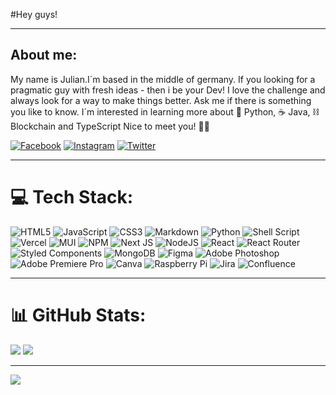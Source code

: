 #Hey guys! 

---

## About me:
My name is Julian.I´m based in the middle of germany. If you looking for a pragmatic guy with fresh ideas - then i be your Dev! I love the challenge and always look for a way to make things better. Ask me if there is something you like to know. I´m interested in learning more about 🐍 Python, :coffee: Java, ⛓️ Blockchain and TypeScript
Nice to meet you! 🙋‍♂️


[![Facebook](https://img.shields.io/badge/Facebook-%231877F2.svg?logo=Facebook&logoColor=white)](https://facebook.com/JulianHirt) [![Instagram](https://img.shields.io/badge/Instagram-%23E4405F.svg?logo=Instagram&logoColor=white)](https://instagram.com/Julian.Hrt) [![Twitter](https://img.shields.io/badge/Twitter-%231DA1F2.svg?logo=Twitter&logoColor=white)](https://twitter.com/HirtJulian09)

---

# 💻 Tech Stack:

![HTML5](https://img.shields.io/badge/html5-%23E34F26.svg?style=for-the-badge&logo=html5&logoColor=white) ![JavaScript](https://img.shields.io/badge/javascript-%23323330.svg?style=for-the-badge&logo=javascript&logoColor=%23F7DF1E) ![CSS3](https://img.shields.io/badge/css3-%231572B6.svg?style=for-the-badge&logo=css3&logoColor=white) ![Markdown](https://img.shields.io/badge/markdown-%23000000.svg?style=for-the-badge&logo=markdown&logoColor=white) ![Python](https://img.shields.io/badge/python-3670A0?style=for-the-badge&logo=python&logoColor=ffdd54) ![Shell Script](https://img.shields.io/badge/shell_script-%23121011.svg?style=for-the-badge&logo=gnu-bash&logoColor=white) ![Vercel](https://img.shields.io/badge/vercel-%23000000.svg?style=for-the-badge&logo=vercel&logoColor=white) ![MUI](https://img.shields.io/badge/MUI-%230081CB.svg?style=for-the-badge&logo=material-ui&logoColor=white) ![NPM](https://img.shields.io/badge/NPM-%23000000.svg?style=for-the-badge&logo=npm&logoColor=white) ![Next JS](https://img.shields.io/badge/Next-black?style=for-the-badge&logo=next.js&logoColor=white) ![NodeJS](https://img.shields.io/badge/node.js-6DA55F?style=for-the-badge&logo=node.js&logoColor=white) ![React](https://img.shields.io/badge/react-%2320232a.svg?style=for-the-badge&logo=react&logoColor=%2361DAFB) ![React Router](https://img.shields.io/badge/React_Router-CA4245?style=for-the-badge&logo=react-router&logoColor=white) ![Styled Components](https://img.shields.io/badge/styled--components-DB7093?style=for-the-badge&logo=styled-components&logoColor=white) ![MongoDB](https://img.shields.io/badge/MongoDB-%234ea94b.svg?style=for-the-badge&logo=mongodb&logoColor=white) 	![Figma](https://img.shields.io/badge/figma-%23F24E1E.svg?style=for-the-badge&logo=figma&logoColor=white) ![Adobe Photoshop](https://img.shields.io/badge/adobephotoshop-%2331A8FF.svg?style=for-the-badge&logo=adobephotoshop&logoColor=white) ![Adobe Premiere Pro](https://img.shields.io/badge/Adobe%20Premiere%20Pro-9999FF.svg?style=for-the-badge&logo=Adobe%20Premiere%20Pro&logoColor=white) ![Canva](https://img.shields.io/badge/Canva-%2300C4CC.svg?style=for-the-badge&logo=Canva&logoColor=white) ![Raspberry Pi](https://img.shields.io/badge/-RaspberryPi-C51A4A?style=for-the-badge&logo=Raspberry-Pi) ![Jira](https://img.shields.io/badge/jira-%230A0FFF.svg?style=for-the-badge&logo=jira&logoColor=white) ![Confluence](https://img.shields.io/badge/confluence-%23172BF4.svg?style=for-the-badge&logo=confluence&logoColor=white)

---

# 📊 GitHub Stats:

![](https://github-readme-stats.vercel.app/api?username=JulianHrt&theme=vision-friendly-dark&hide_border=false&include_all_commits=true&count_private=true) 
![](https://github-readme-stats.vercel.app/api/top-langs/?username=JulianHrt&theme=vision-friendly-dark&hide_border=false&include_all_commits=true&count_private=true&layout=compact)

---

[![](https://visitcount.itsvg.in/api?id=JulianHrt&icon=2&color=12)](https://visitcount.itsvg.in)



